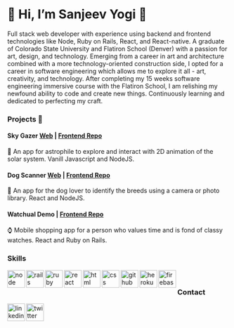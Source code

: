 # :pray:  Hi, I’m Sanjeev Yogi :pray:


Full stack web developer with experience using backend and frontend technologies like Node, Ruby on Rails, React, and React-native. A graduate of Colorado State University and Flatiron School (Denver) with a passion for art, design, and technology. Emerging from a career in art and architecture combined with a more technology-oriented construction side, I opted for a career in software engineering which allows me to explore it all - art, creativity, and technology. After completing my 15 weeks software engineering immersive course with the Flatiron School, I am relishing my newfound ability to code and create new things. Continuously learning and dedicated to perfecting my craft.

### Projects :file_folder: 
#### Sky Gazer [Web](https://skygazeryg.web.app/) | [Frontend Repo](https://github.com/sanjeevyg/SkyGazerV2)
:stars: An app for astrophile to explore and interact with 2D animation of the solar system. Vanill Javascript and NodeJS.

#### Dog Scanner [Web](https://dogscanneryg.web.app/) | [Frontend Repo](https://github.com/sanjeevyg/Dog-Scanner)
:dog: An app for the dog lover to identify the breeds using a camera or photo library. React and NodeJS.

#### Watchual Demo | [Frontend Repo](https://github.com/sanjeevyg/WathualV2)
:watch: Mobile shopping app for a person who values time and is fond of classy watches. React and Ruby on Rails.



### Skills
<p align="left">
  <img src="https://cdn.jsdelivr.net/gh/devicons/devicon/icons/nodejs/nodejs-original.svg"  alt="node" align="left" width="40" height="40"/>
  <img src="https://cdn.jsdelivr.net/gh/devicons/devicon/icons/rails/rails-original-wordmark.svg" alt="rails" align="left" width="40" height="40"/>
  <img src="https://cdn.jsdelivr.net/gh/devicons/devicon/icons/ruby/ruby-original.svg"  alt="ruby" align="left" width="40" height="40"/>
  <img src="https://cdn.jsdelivr.net/gh/devicons/devicon/icons/react/react-original.svg" alt="react" align="left" width="40" height="40"/>
  <img src="https://cdn.jsdelivr.net/gh/devicons/devicon/icons/html5/html5-original.svg" alt="html" align="left" width="40" height="40"/>
  <img src="https://cdn.jsdelivr.net/gh/devicons/devicon/icons/css3/css3-original.svg" alt="css" align="left" width="40" height="40"/>
  <img src="https://cdn.jsdelivr.net/gh/devicons/devicon/icons/github/github-original.svg" alt="github" align="left" width="40" height="40"/>
  <img src="https://cdn.jsdelivr.net/gh/devicons/devicon/icons/heroku/heroku-original.svg" alt="heroku" align="left" width="40" height="40"/>
  <img src="https://cdn.jsdelivr.net/gh/devicons/devicon/icons/firebase/firebase-plain.svg" alt="firebase" align="left" width="40" height="40"/>
</p>

<br>


### Contact
<p align="left">
  <a href="https://www.linkedin.com/in/sanjeevyogi/" target="blank"> <img src="https://cdn.jsdelivr.net/gh/devicons/devicon/icons/linkedin/linkedin-original.svg"  alt="linkedin"   align="left" width="40" height="40"/>
  <a href="https://twitter.com/syogifse" target="blank"><img src="https://cdn.jsdelivr.net/gh/devicons/devicon/icons/twitter/twitter-original.svg" alt="twitter" align="left" width="40" height="40"/>
<p>


  
  
<!---
sanjeevyg/sanjeevyg is a ✨ special ✨ repository because its `README.md` (this file) appears on your GitHub profile.
You can click the Preview link to take a look at your changes.
---> 


